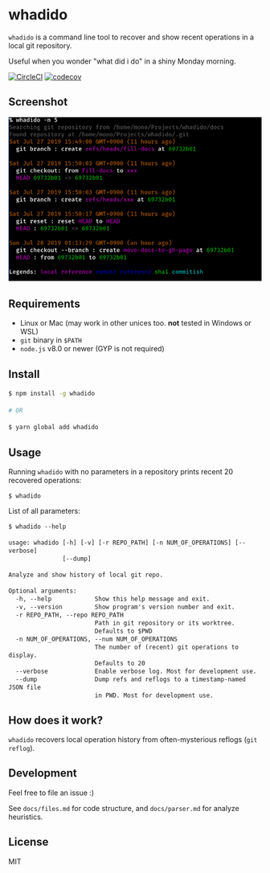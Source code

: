 # whadido

`whadido` is a command line tool to recover and show recent operations in a local git repository.

Useful when you wonder "what did i do" in a shiny Monday morning.

[![CircleCI](https://circleci.com/gh/jokester/whadido.svg?style=svg)](https://circleci.com/gh/jokester/whadido)
[![codecov](https://codecov.io/gh/jokester/whadido/branch/master/graph/badge.svg)](https://codecov.io/gh/jokester/whadido)

## Screenshot

![screenshot](whadido-screenshot.png)

## Requirements

- Linux or Mac (may work in other unices too. **not** tested in Windows or WSL)
- `git` binary in `$PATH`
- `node.js` v8.0 or newer (GYP is not required)

## Install

```bash
$ npm install -g whadido

# OR

$ yarn global add whadido
```

## Usage

Running `whadido` with no parameters in a repository prints recent 20 recovered operations:

```
$ whadido
```

List of all parameters:

```
$ whadido --help

usage: whadido [-h] [-v] [-r REPO_PATH] [-n NUM_OF_OPERATIONS] [--verbose]
               [--dump]

Analyze and show history of local git repo.

Optional arguments:
  -h, --help            Show this help message and exit.
  -v, --version         Show program's version number and exit.
  -r REPO_PATH, --repo REPO_PATH
                        Path in git repository or its worktree.
                        Defaults to $PWD
  -n NUM_OF_OPERATIONS, --num NUM_OF_OPERATIONS
                        The number of (recent) git operations to display.
                        Defaults to 20
  --verbose             Enable verbose log. Most for development use.
  --dump                Dump refs and reflogs to a timestamp-named JSON file
                        in PWD. Most for development use.
```

## How does it work?

`whadido` recovers local operation history from often-mysterious reflogs (`git reflog`).

## Development

Feel free to file an issue :)

See `docs/files.md` for code structure, and `docs/parser.md` for analyze heuristics.

## License

MIT
